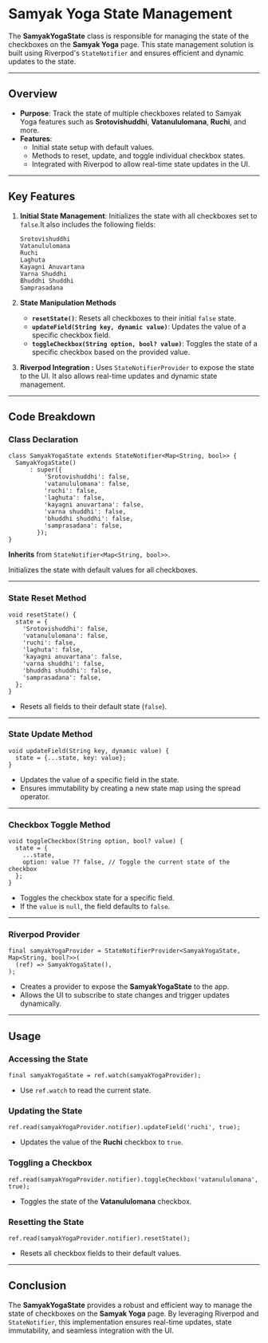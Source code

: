 # Samyak Yoga State Management

The **SamyakYogaState** class is responsible for managing the state of the checkboxes on the **Samyak Yoga** page. This state management solution is built using Riverpod's `StateNotifier` and ensures efficient and dynamic updates to the state.

---

## **Overview**

- **Purpose**: Track the state of multiple checkboxes related to Samyak Yoga features such as **Srotovishuddhi**, **Vatanululomana**, **Ruchi**, and more.
- **Features**:
  - Initial state setup with default values.
  - Methods to reset, update, and toggle individual checkbox states.
  - Integrated with Riverpod to allow real-time state updates in the UI.

---

## **Key Features**

1.  **Initial State Management**: Initializes the state with all checkboxes set to `false`.It also includes the following fields:

        Srotovishuddhi
        Vatanululomana
        Ruchi
        Laghuta
        Kayagni Anuvartana
        Varna Shuddhi
        Bhuddhi Shuddhi
        Samprasadana

2.  **State Manipulation Methods**

    - **`resetState()`**: Resets all checkboxes to their initial `false` state.
    - **`updateField(String key, dynamic value)`**: Updates the value of a specific checkbox field.
    - **`toggleCheckbox(String option, bool? value)`**: Toggles the state of a specific checkbox based on the provided value.

3.  **Riverpod Integration :** Uses `StateNotifierProvider` to expose the state to the UI. It also allows real-time updates and dynamic state management.

---

## **Code Breakdown**

### **Class Declaration**

```
class SamyakYogaState extends StateNotifier<Map<String, bool>> {
  SamyakYogaState()
      : super({
          'Srotovishuddhi': false,
          'vatanululomana': false,
          'ruchi': false,
          'laghuta': false,
          'kayagni anuvartana': false,
          'varna shuddhi': false,
          'bhuddhi shuddhi': false,
          'samprasadana': false,
        });
}
```

**Inherits** from `StateNotifier<Map<String, bool>>`.

Initializes the state with default values for all checkboxes.

---

### **State Reset Method**

```
void resetState() {
  state = {
    'Srotovishuddhi': false,
    'vatanululomana': false,
    'ruchi': false,
    'laghuta': false,
    'kayagni anuvartana': false,
    'varna shuddhi': false,
    'bhuddhi shuddhi': false,
    'samprasadana': false,
  };
}
```

- Resets all fields to their default state (`false`).

---

### **State Update Method**

```
void updateField(String key, dynamic value) {
  state = {...state, key: value};
}
```

- Updates the value of a specific field in the state.
- Ensures immutability by creating a new state map using the spread operator.

---

### **Checkbox Toggle Method**

```
void toggleCheckbox(String option, bool? value) {
  state = {
    ...state,
    option: value ?? false, // Toggle the current state of the checkbox
  };
}
```

- Toggles the checkbox state for a specific field.
- If the `value` is `null`, the field defaults to `false`.

---

### **Riverpod Provider**

```
final samyakYogaProvider = StateNotifierProvider<SamyakYogaState, Map<String, bool?>>(
  (ref) => SamyakYogaState(),
);
```

- Creates a provider to expose the **SamyakYogaState** to the app.
- Allows the UI to subscribe to state changes and trigger updates dynamically.

---

## **Usage**

### **Accessing the State**

```
final samyakYogaState = ref.watch(samyakYogaProvider);
```

- Use `ref.watch` to read the current state.

### **Updating the State**

```
ref.read(samyakYogaProvider.notifier).updateField('ruchi', true);
```

- Updates the value of the **Ruchi** checkbox to `true`.

### **Toggling a Checkbox**

```
ref.read(samyakYogaProvider.notifier).toggleCheckbox('vatanululomana', true);
```

- Toggles the state of the **Vatanululomana** checkbox.

### **Resetting the State**

```
ref.read(samyakYogaProvider.notifier).resetState();
```

- Resets all checkbox fields to their default values.

---

## **Conclusion**

The **SamyakYogaState** provides a robust and efficient way to manage the state of checkboxes on the **Samyak Yoga** page. By leveraging Riverpod and `StateNotifier`, this implementation ensures real-time updates, state immutability, and seamless integration with the UI.
